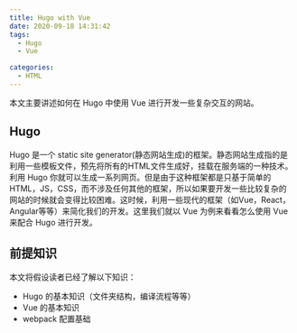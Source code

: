 ```yaml
---
title: Hugo with Vue
date: 2020-09-18 14:31:42
tags:
  - Hugo
  - Vue

categories:
  - HTML
---
```


本文主要讲述如何在 Hugo 中使用 Vue 进行开发一些复杂交互的网站。

## Hugo

Hugo 是一个 static site generator(静态网站生成)的框架。静态网站生成指的是利用一些模板文件，预先将所有的HTML文件生成好，挂载在服务端的一种技术。利用 Hugo 你就可以生成一系列网页。但是由于这种框架都是只基于简单的 HTML，JS，CSS，而不涉及任何其他的框架，所以如果要开发一些比较复杂的网站的时候就会变得比较困难。这时候，利用一些现代的框架（如Vue，React，Angular等等）来简化我们的开发。这里我们就以 Vue 为例来看看怎么使用 Vue 来配合 Hugo 进行开发。

## 前提知识

本文将假设读者已经了解以下知识：

- Hugo 的基本知识（文件夹结构，编译流程等等）
- Vue 的基本知识
- webpack 配置基础

